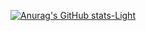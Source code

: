 [![Anurag's GitHub stats-Light](https://github-readme-stats.vercel.app/api/top-langs/?username=realspinelle&layout=compact)](https://github.com/realspinelle)
